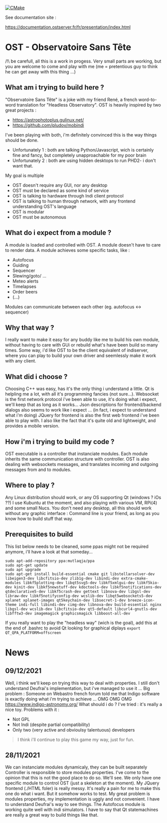 [![CMake](https://github.com/gehelem/OST/actions/workflows/cmake.yml/badge.svg)](https://github.com/gehelem/OST/actions/workflows/cmake.yml)

See documentation site :

https://documentation.ostserver.fr/fr/presentation/index.html

# OST - Observatoire Sans Tête
/!\ be carefull, all this is a work in progess.
Very small parts are working, but you are welcome to come and play with me
(me = pretentious guy to think he can get away with this thing ...)

What am i trying to build here ?
--------------------------------
"Observatoire Sans Tête" is a joke with my friend René, a french word-to-word translation for "Headless Observatory".
OST is heavily inspired by two great projects  :
- https://astrophotoplus.gulinux.net/
- https://github.com/pludov/mobindi
 
I've been playing with both, i'm definitely convinced this is the way things should be done.
- Unfortunately 1 : both are talking Python/Javascript, wich is certainly fine and fancy, but completely unapproachable for my poor brain
- Unfortunately 2 : both are using hidden desktops to run PHD2- i don't want that.

My goal is multiple
- OST doesn't require any GUI, nor any desktop 
- OST must be declared as some kind of service
- OST is talking to hardware through Indi client protocol
- OST is talking to human through network, with any frontend understanding OST's language
- OST is modular
- OST must be autonomous

What do i expect from a module ?
--------------------------------
A module is loaded and controlled with OST.
A module doesn't have to care to render data.
A module achieves some specific tasks, like :
- Autofocus
- Guiding
- Sequencer
- Slewing/goto/ ...
- Meteo alerts
- Timelapses 
- Order beers
- (...)

Modules can communicate between each other (eg. autofocus <-> sequencer)

Why that way ?
--------------
I really want to make it easy for any buddy like me to build his own module, 
without having to care with GUi or rebuild what's have been build so many times.
Some way, i'd like OST to be the client equivalent of indiserver, where you can play to build your own driver and seemlessly make it work with any client.


What did i choose ?
-------------------
Choosing C++ was easy, has it's the only thing i understand a little.
Qt is helpling me a lot, with all it's programming fancies (not sure...).
Websocket is the first network protocol i've been able to use, it's doing what i expect, we'll keep that as long as it works...
Json descriptions for frontend/backend dialogs also seems to work like i expect ... (in fact, i expect to understand what i'm doing)
JQuery for frontend is also the first web frontend i've been able to play with. I also like the fact that it's quite old and lightweight, and provides a mobile version.

How i'm i trying to build my code ?
-----------------------------------
OST executable is a controller that instanciate modules.
Each module inherits the same communication structure with controller.
OST is also dealing with websockets messages, and translates incoming and outgoing messages from and to modules.

Where to play ?
---------------

Any Linux distribution should work, or any OS supporting Qt (windows ? iOs ??) 
I use Kubuntu at the moment, and also playing with various VM, RPi(4) and some small Nucs.
You don't need any desktop, all this should work without any graphic interface :
Command line is your friend, as long as you know how to build stuff that way.

Prerequisites to build
----------------------
This list below needs to be cleaned, some ppas might not be required anymore, i'll have a look at that someday...

```
sudo apt-add-repository ppa:mutlaqja/ppa
sudo apt-get update
sudo apt upgrade
sudo apt-get install build-essential cmake git libstellarsolver-dev libeigen3-dev libcfitsio-dev zlib1g-dev libindi-dev extra-cmake-modules libkf5plotting-dev libqt5svg5-dev libkf5xmlgui-dev libkf5kio-dev kinit-dev libkf5newstuff-dev kdoctools-dev libkf5notifications-dev qtdeclarative5-dev libkf5crash-dev gettext libnova-dev libgsl-dev libraw-dev libkf5notifyconfig-dev wcslib-dev libqt5websockets5-dev xplanet xplanet-images qt5keychain-dev libsecret-1-dev breeze-icon-theme indi-full libindi-dev cimg-dev libnova-dev build-essential nginx libgsl-dev wcslib-dev libcfitsio-dev qt5-default libcurl4-gnutls-dev libfftw3-dev imagemagick graphicsmagick libboost-all-dev
```

If you really want to play the "headless way" (wich is the goal), add this at the end of .bashrc to avoid Qt looking for graphical diplays 
`export QT_QPA_PLATFORM=offscreen`


News
====
09/12/2021
----------
Well, i think we'll keep on trying this way to deal with properties. I still don't understand Deufrai's implementation, but i've managed to use it ...
Big problem :
Someone on Webastro french forum told me that Indigo software is exactly doing what i'm trying to achieve ... OMG OMG OMG
https://www.indigo-astronomy.org/
What should i do ? I've tried : it's really a nice toy.
Problems with it :
- Not GPL
- Not Indi (despite partial compatibility)
- Only two (very active and obvioulsy talentuous) developers 
> I think i'll continue to play this game my way, just for fun.


28/11/2021
----------
We can instanciate modules dynamicaly, they can be built separately
Controller is responsible to store modules properties.
I've come to the opinion that this is not the good place to do so. We'll see.
We only have one specific module to control OST (just a skeleton at the moment).
My JQuery frontend (./HTML foler) is really messy.
It's really a pain for me to make this one do what i want. But it somehow works to test.
My great problem is modules properties, my implementation is uggly and not convenient.
I have to understand Deufrai's way to see things.
The Autofocus module is working quite well with indi simulators.
I have to say that Qt statemachines are really a great way to build things like that.


